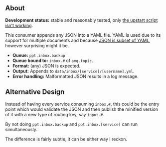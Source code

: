 ## About

**Development status:** stable and reasonably tested, only [the upstart script isn't working](https://gist.github.com/botanicus/da85c8c93732f549b6f1#file-readme-md).

This consumer appends any JSON into a YAML file. YAML is used due to its support for multiple documents and because [JSON is subset of YAML](http://en.wikipedia.org/wiki/YAML#JSON), however surprising might it be.

- **Queue:** `ppt.inbox.backup`
- **Queue bound to:** `inbox.#` of `amq.topic`.
- **Format:** (any) JSON is expected.
- **Output:** Appends to `data/inbox/[service]/[username].yml`.
- **Error handling:** Malformatted JSON results in a log message.

## Alternative Design

Instead of having every service consuming `inbox.#`, this could be the entry point which would validate the JSON and then publish the minified version of it with a new type of routing key, say `input.#`.

By not doing `ppt.inbox.backup` and `ppt.inbox.[service]` can run simultaneously.

The difference is fairly subtle, it can be either way I reckon.
